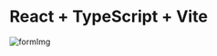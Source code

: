 # React + TypeScript + Vite

![formImg](https://github.com/prathmesh61/Adanced-Form-Validation/assets/104343605/fcc8f572-5837-48d8-b8bf-b2df9951c3ae)
